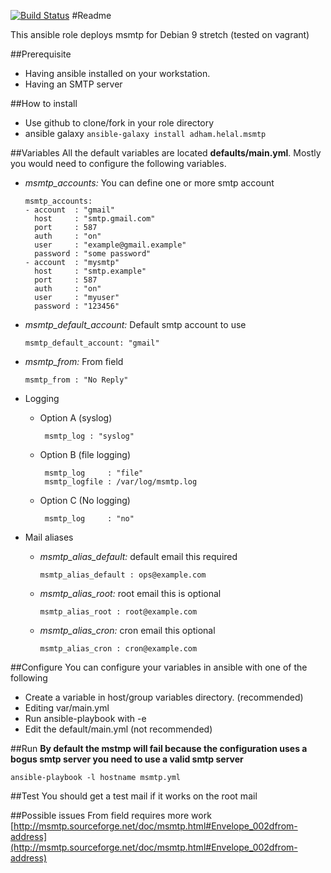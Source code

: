 [![Build Status](https://travis-ci.org/ahelal/ansible-msmtp.svg?branch=master)](https://travis-ci.org/ahelal/ansible-msmtp)
#Readme

This ansible role deploys msmtp for Debian 9 stretch (tested on vagrant)

##Prerequisite
* Having ansible installed on your workstation.
* Having an SMTP server

##How to install
* Use github to clone/fork in your role directory
* ansible galaxy ```ansible-galaxy install adham.helal.msmtp```

##Variables
  All the default variables are located **defaults/main.yml**. Mostly you would need to configure the following variables.
  - *msmtp_accounts:* You can define one or more smtp account

      ```
      msmtp_accounts:
      - account  : "gmail"
        host     : "smtp.gmail.com"
        port     : 587
        auth     : "on"
        user     : "example@gmail.example"
        password : "some password"
      - account  : "mysmtp"
        host     : "smtp.example"
        port     : 587
        auth     : "on"
        user     : "myuser"
        password : "123456"
      ```
  - *msmtp_default_account:* Default smtp account to use

    ```msmtp_default_account: "gmail"```

  - *msmtp_from:* From field

    ```msmtp_from : "No Reply"```

  - Logging
     - Option A (syslog)

       ```
        msmtp_log : "syslog"
       ```

     - Option B (file logging)

       ```
        msmtp_log     : "file"
        msmtp_logfile : /var/log/msmtp.log
       ```

     - Option C (No logging)

       ```
        msmtp_log     : "no"
       ```

  - Mail aliases
     - *msmtp_alias_default:* default email this required

       ```msmtp_alias_default : ops@example.com```

     - *msmtp_alias_root:* root email this is optional

       ```msmtp_alias_root : root@example.com```

     - *msmtp_alias_cron:* cron email this optional

       ```msmtp_alias_cron : cron@example.com```

##Configure
You can configure your variables in ansible with one of the following

 * Create a variable in host/group variables directory. (recommended)
 * Editing var/main.yml
 * Run ansible-playbook with -e
 * Edit the default/main.yml (not recommended)

##Run
**By default the mstmp will fail because the configuration uses a bogus smtp server you need to use a valid smtp server**

  ```ansible-playbook -l hostname msmtp.yml```

##Test
  You should get a test mail if it works on the root mail

##Possible issues
 From field requires more work
[http://msmtp.sourceforge.net/doc/msmtp.html#Envelope_002dfrom-address](http://msmtp.sourceforge.net/doc/msmtp.html#Envelope_002dfrom-address)
